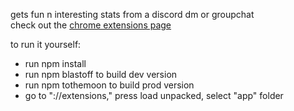 gets fun n interesting stats from a discord dm or groupchat   
check out the [chrome extensions page](https://chromewebstore.google.com/detail/discodig/jdmfjjgfcajnfgibhmbacgfiiikbddoc)   

to run it yourself:
- run npm install
- run npm blastoff to build dev version
- run npm tothemoon to build prod version
- go to "://extensions," press load unpacked, select "app" folder

